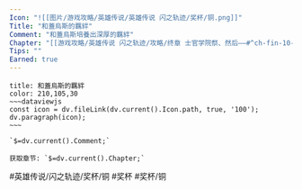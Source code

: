 ```yaml
---
Icon: "![[图片/游戏攻略/英雄传说/英雄传说 闪之轨迹/奖杯/铜.png]]"
Title: "和蓋烏斯的羈絆"
Comment: "和蓋烏斯培養出深厚的羈絆"
Chapter: "[[游戏攻略/英雄传说 闪之轨迹/攻略/终章 士官学院祭、然后——#^ch-fin-10-24-trophy-01|终章10/24]]"
Tips: ""
Earned: true
---
```

```ad-ed-sen-1-bronze
title: 和蓋烏斯的羈絆
color: 210,105,30
~~~dataviewjs
const icon = dv.fileLink(dv.current().Icon.path, true, '100');
dv.paragraph(icon);
~~~

`$=dv.current().Comment;`

获取章节: `$=dv.current().Chapter;`

```

#英雄传说/闪之轨迹/奖杯/铜 #奖杯 #奖杯/铜